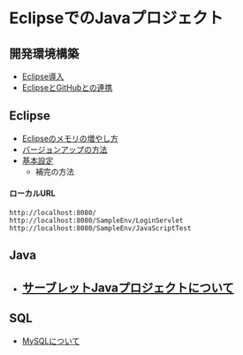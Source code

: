 # EclipseでのJavaプロジェクト
## 開発環境構築
- [Eclipse導入](./Documet/00_Eclipse2022_install.md)
- [EclipseとGitHubとの連携](./Documet/01_eclipse_git.md)

## Eclipse
- [Eclipseのメモリの増やし方](./Documet/02_eclipse_memory.md)
- [バージョンアップの方法](./Documet/03_java_upgrade.md)
- [基本設定](./Documet/04_eclipse_assist.md)
  - 補完の方法

#### ローカルURL
```
http://localhost:8080/
http://localhost:8080/SampleEnv/LoginServlet
http://localhost:8080/SampleEnv/JavaScriptTest
```

## Java
- [サーブレットJavaプロジェクトについて](./Documet/servretJava/1_servretProject.md)
  - 

## SQL
- [MySQLについて](./Documet/05_MySQL.md)